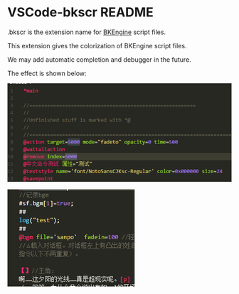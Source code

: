# VSCode-bkscr README

.bkscr is the extension name for [BKEngine](https://bke.bakery.moe/index_en.html) script files.

This extension gives the colorization of BKEngine script files.

We may add automatic completion and debugger in the future.

The effect is shown below:

![highlight1](images/highlight1.png)

![highlight2](images/highlight2.png)